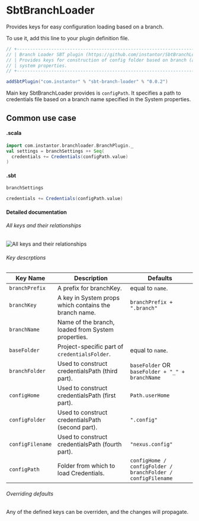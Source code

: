 SbtBranchLoader
===============

Provides keys for easy configuration loading based on a branch.

To use it, add this line to your plugin definition file.
```scala
// +-------------------------------------------------------------------------------------+
// | Branch Loader SBT plugin (https://github.com/instantor/SbtBranchLoader)             |
// | Provides keys for construction of config folder based on branch (as defined in JVM  |
// | system properties.                                                                  |
// +-------------------------------------------------------------------------------------+

addSbtPlugin("com.instantor" % "sbt-branch-loader" % "0.0.2")
```

Main key SbtBranchLoader provides is `configPath`. It specifies a path to credentials file based on a branch name specified in the System properties.

Common use case
---------------

#### .scala ####
```scala
import com.instantor.branchloader.BranchPlugin._
val settings = branchSettings ++ Seq(
  credentials += Credentials(configPath.value)
)
```

#### .sbt ####
```scala
branchSettings

credentials += Credentials(configPath.value)
```

#### Detailed documentation ####

###### All keys and their relationships ######

![All keys and their relationships](https://github.com/tferega/SbtBranchLoader/blob/master/doc/SbtBranchLoader%20Key%20Graph.png?raw=true)

###### Key descrptions ######

|     Key Name     |                         Description                   |             Defaults             |
|------------------|-------------------------------------------------------|----------------------------------|
| `branchPrefix`   | A prefix for branchKey.                               | equal to `name`.                 |
| `branchKey`      | A key in System props which contains the branch name. | `branchPrefix + ".branch"`       |
| `branchName`     | Name of the branch, loaded from System properties.    |                                  |
| `baseFolder`     | Project-specific part of `credentialsFolder`.         | equal to `name`.                 |
| `branchFolder`   | Used to construct credentialsPath (third part).       | `baseFolder` OR `baseFolder + "_" + branchName` |
| `configHome`     | Used to construct credentialsPath (first part).       | `Path.userHome`                  |
| `configFolder`   | Used to construct credentialsPath (second part).      | `".config"`                      |
| `configFilename` | Used to construct credentialsPath (fourth part).      | `"nexus.config"`                 |
| `configPath`     | Folder from which to load Credentials.                | `configHome / configFolder / branchFolder / configFilename` |

###### Overriding defaults ######

Any of the defined keys can be overriden, and the changes will propagate.

